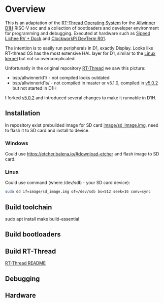 # Overview
This is an adaptation of the [RT-Thread Operating System](https://www.rt-thread.io/) for the [Allwinner D1H](https://d1.docs.aw-ol.com/en/) RISC-V soc and a collection of bootloaders and developer environment for programming and debugging.
Executed at hardware such as [Sipeed Lichee RV + Dock](https://wiki.sipeed.com/hardware/en/lichee/RV/Dock.html) and [ClockworkPi DevTerm R01](https://www.clockworkpi.com/home-devterm).

The intention is to easily run peripherals in D1, exactly Display. Looks like RT-thread OS has the most extensive HAL layer for D1, similar to the [Linux kernel](https://github.com/cuu/last_linux-5.4/tree/master/drivers/video/fbdev/sunxi/) but not so overcomplicated.

Unfortunatly in the original repository [RT-Thread](https://github.com/RT-Thread/rt-thread) we saw this picture:
- bsp/allwinner/d1/ - not compiled looks outdated
- bsp/allwinner/d1s/ - not compiled in master or v5.1.0, compiled in [v5.0.2](https://github.com/RT-Thread/rt-thread/releases/tag/v5.0.2) but not started in D1H

I forked [v5.0.2](https://github.com/RT-Thread/rt-thread/releases/tag/v5.0.2) and introduced several changes to make it runnable in D1H.

## Installation
In repository exist prebuilded image for SD card [image/sd_image.img](image/sd_image.img), need to flash it to SD card and install to device.

### Windows
Could use https://etcher.balena.io/#download-etcher and flash image to SD card.

### Linux
Could use command (where /dev/sdb - your SD card device):
```sh
sudo dd if=image/sd_image.img of=/dev/sdb bs=512 seek=16 conv=sync
```

## Build toolchain
sudo apt install make build-essential


## Build bootloaders

## Build RT-Thread
[RT-Thread README](rt-thread/README.md)

## Debugging

## Hardware
